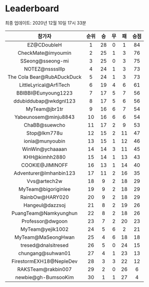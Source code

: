 # Leaderboard
최종 업데이트: 2020년 12월 10일 17시 33분




| 참가자 | 순위 | 승 | 무 | 패 | 승점 |
|:---:|:---:|:---:|:---:|:---:|:---:|
| EZ@CDoubleH | 1 | 28 | 0 | 1 | 84 |
| CheckMate@imyoumin | 2 | 25 | 1 | 3 | 76 |
| SSeong@sseong-mi | 3 | 25 | 0 | 3 | 75 |
| NOTEZ@nsssslllp | 4 | 24 | 1 | 3 | 73 |
| The Cola Bear@RubADuckDuck | 5 | 24 | 1 | 3 | 73 |
| LittleLyrical@ArfiTech | 6 | 19 | 4 | 6 | 61 |
| BBIBBI@Eunyoung1223 | 7 | 17 | 5 | 7 | 56 |
| ddubiddubap@wkdgnl123 | 8 | 17 | 5 | 6 | 56 |
| MyTeam@jbr1tr | 9 | 16 | 6 | 7 | 54 |
| Yabeunosem@minju8843 | 10 | 16 | 6 | 6 | 54 |
| ChaBB@suewcho | 11 | 17 | 2 | 9 | 53 |
| Stop@lkm778u | 12 | 15 | 2 | 11 | 47 |
| ionia@munyoubin | 13 | 15 | 1 | 12 | 46 |
| WinWin@ychaaaan | 14 | 14 | 3 | 11 | 45 |
| KHH@kimhh2880 | 15 | 14 | 1 | 13 | 43 |
| COOKIE@JIMINOFF | 16 | 13 | 1 | 14 | 40 |
| Adventurer@Imhanbin123 | 17 | 11 | 2 | 16 | 35 |
| Vvs@artech2w | 18 | 9 | 2 | 18 | 29 |
| MyTeam@bigoriginlee | 19 | 9 | 2 | 18 | 29 |
| RainbOw@HARY020 | 20 | 9 | 2 | 18 | 29 |
| Hangeul@dazzsoj | 21 | 8 | 2 | 19 | 26 |
| PuangTeam@Namkyunghun | 22 | 8 | 2 | 18 | 26 |
| Professor@dwgoon | 23 | 7 | 2 | 20 | 23 |
| MyTeam@yejik1002 | 24 | 5 | 6 | 2 | 21 |
| MyTeam@MaSeongHwan | 25 | 4 | 6 | 18 | 18 |
| tresed@dnalsitresed | 26 | 5 | 0 | 24 | 15 |
| chungang@suhwan01 | 27 | 4 | 1 | 23 | 13 |
| FirestormEXH18@NepleDev | 28 | 3 | 3 | 22 | 12 |
| RAKSTeam@rakbin007 | 29 | 2 | 0 | 26 | 6 |
| newbie@gh-BumsooKim | 30 | 1 | 1 | 27 | 4 |